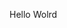 Hello Wolrd


















































































































































































































































































































































































































































































































































































































































































































































































































































































































































































































































































































































































































































































































































































































































































































































































































































































































































































































































































































